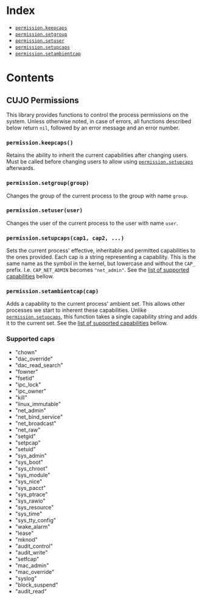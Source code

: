 Index
=====

- [`permission.keepcaps`](#permissionkeepcaps)
- [`permission.setgroup`](#permissionsetgroupgroup)
- [`permission.setuser`](#permissionsetuseruser)
- [`permission.setupcaps`](#permissionsetupcapscap-cap-)
- [`permission.setambientcap`](#permissionsetambientcapcap)

Contents
========

CUJO Permissions
----------------

This library provides functions to control the process permissions on the system.
Unless otherwise noted, in case of errors, all functions described below return `nil`, followed by an error message and an error number.

### `permission.keepcaps()`

Retains the ability to inherit the current capabilities after changing users.
Must be called before changing users to allow using [`permission.setupcaps`](#permissionsetupcapscap-cap-) afterwards.

### `permission.setgroup(group)`

Changes the group of the current process to the group with name `group`.

### `permission.setuser(user)`

Changes the user of the current process to the user with name `user`.

### `permission.setupcaps(cap1, cap2, ...)`

Sets the current process' effective, inheritable and permitted capabilities to the ones provided.
Each cap is a string representing a capability. This is the same name as the symbol in the kernel, but lowercase and without the `CAP_` prefix. I.e. `CAP_NET_ADMIN` becomes `"net_admin"`.
See the [list of supported capabilities](#supported-caps) bellow.

### `permission.setambientcap(cap)`

Adds a capability to the current process' ambient set. This allows other processes we start to inherent these capabilities.
Unlike [`permission.setupcaps`](#permissionsetupcapscap-cap-), this function takes a single capability string and adds it to the current set.
See the [list of supported capabilities](#supported-caps) bellow.

### Supported caps

- "chown"
- "dac\_override"
- "dac\_read\_search"
- "fowner"
- "fsetid"
- "ipc\_lock"
- "ipc\_owner"
- "kill"
- "linux\_immutable"
- "net\_admin"
- "net\_bind\_service"
- "net\_broadcast"
- "net\_raw"
- "setgid"
- "setpcap"
- "setuid"
- "sys\_admin"
- "sys\_boot"
- "sys\_chroot"
- "sys\_module"
- "sys\_nice"
- "sys\_pacct"
- "sys\_ptrace"
- "sys\_rawio"
- "sys\_resource"
- "sys\_time"
- "sys\_tty\_config"
- "wake\_alarm"
- "lease"
- "mknod"
- "audit\_control"
- "audit\_write"
- "setfcap"
- "mac\_admin"
- "mac\_override"
- "syslog"
- "block\_suspend"
- "audit\_read"
